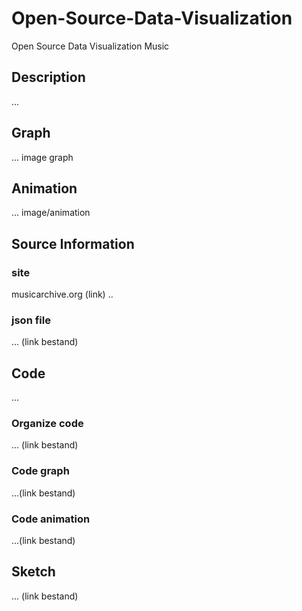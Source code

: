# Open-Source-Data-Visualization
Open Source Data Visualization Music

## Description
...

## Graph
... image graph

## Animation
... image/animation 

## Source Information
### site 
musicarchive.org (link) 
..

### json file 
... (link bestand) 

## Code
...
### Organize code
... (link bestand) 
### Code graph 
...(link bestand) 
### Code animation 
...(link bestand) 

## Sketch 
...
(link bestand) 
